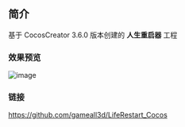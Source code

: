## 简介
基于 CocosCreator 3.6.0 版本创建的 **人生重启器** 工程

### 效果预览
![image](../../../gif/202209/2022092204.gif)

### 链接
https://github.com/gameall3d/LifeRestart_Cocos